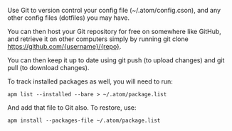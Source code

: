 Use Git to version control your config file (~/.atom/config.cson), and any other config files (dotfiles) you may have.

You can then host your Git repository for free on somewhere like GitHub, and retrieve it on other computers simply by running git clone https://github.com/{username}/{repo}.

You can then keep it up to date using git push (to upload changes) and git pull (to download changes).

To track installed packages as well, you will need to run:


```apm list --installed --bare > ~/.atom/package.list```

And add that file to Git also. To restore, use:

```apm install --packages-file ~/.atom/package.list```
